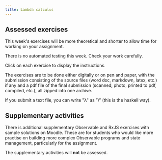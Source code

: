 ```yaml
---
title: Lambda calculus
---
```


## Assessed exercises

This week's exercises will be more theoretical and shorter to allow time for working on your assignment.

There is no automated testing this week.  Check your work carefully.

Click on each exercise to display the instructions.

The exercises are to be done either digitally or on pen and paper, with the submission consisting of the source files (word doc, markdown, latex, etc.) if any and a pdf file of the final submission (scanned, photo, printed to pdf, compiled, etc.), all zipped into one archive.

If you submit a text file, you can write "λ" as ”\” (this is the haskell way).

## Supplementary activities

There is additional supplementary Observable and RxJS exercises with sample solutions on Moodle. These are for students who would like more practise on building more complex Observable programs and state management, particularly for the assignment.

The supplementary activities will **not** be assessed.
